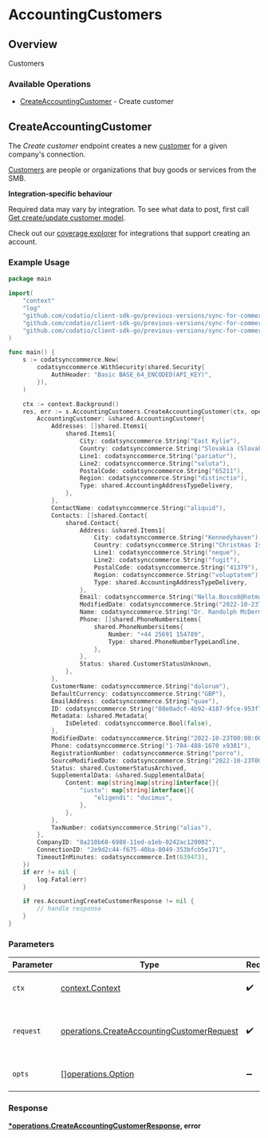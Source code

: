 # AccountingCustomers

## Overview

Customers

### Available Operations

* [CreateAccountingCustomer](#createaccountingcustomer) - Create customer

## CreateAccountingCustomer

The *Create customer* endpoint creates a new [customer](https://docs.codat.io/accounting-api#/schemas/Customer) for a given company's connection.

[Customers](https://docs.codat.io/accounting-api#/schemas/Customer) are people or organizations that buy goods or services from the SMB.

**Integration-specific behaviour**

Required data may vary by integration. To see what data to post, first call [Get create/update customer model](https://docs.codat.io/accounting-api#/operations/get-create-update-customers-model).

Check out our [coverage explorer](https://knowledge.codat.io/supported-features/accounting?view=tab-by-data-type&dataType=customers) for integrations that support creating an account.


### Example Usage

```go
package main

import(
	"context"
	"log"
	"github.com/codatio/client-sdk-go/previous-versions/sync-for-commerce-version-1"
	"github.com/codatio/client-sdk-go/previous-versions/sync-for-commerce-version-1/pkg/models/shared"
	"github.com/codatio/client-sdk-go/previous-versions/sync-for-commerce-version-1/pkg/models/operations"
)

func main() {
    s := codatsynccommerce.New(
        codatsynccommerce.WithSecurity(shared.Security{
            AuthHeader: "Basic BASE_64_ENCODED(API_KEY)",
        }),
    )

    ctx := context.Background()
    res, err := s.AccountingCustomers.CreateAccountingCustomer(ctx, operations.CreateAccountingCustomerRequest{
        AccountingCustomer: &shared.AccountingCustomer{
            Addresses: []shared.Items1{
                shared.Items1{
                    City: codatsynccommerce.String("East Kylie"),
                    Country: codatsynccommerce.String("Slovakia (Slovak Republic)"),
                    Line1: codatsynccommerce.String("pariatur"),
                    Line2: codatsynccommerce.String("soluta"),
                    PostalCode: codatsynccommerce.String("65211"),
                    Region: codatsynccommerce.String("distinctio"),
                    Type: shared.AccountingAddressTypeDelivery,
                },
            },
            ContactName: codatsynccommerce.String("aliquid"),
            Contacts: []shared.Contact{
                shared.Contact{
                    Address: &shared.Items1{
                        City: codatsynccommerce.String("Kennedyhaven"),
                        Country: codatsynccommerce.String("Christmas Island"),
                        Line1: codatsynccommerce.String("neque"),
                        Line2: codatsynccommerce.String("fugit"),
                        PostalCode: codatsynccommerce.String("41379"),
                        Region: codatsynccommerce.String("voluptatem"),
                        Type: shared.AccountingAddressTypeDelivery,
                    },
                    Email: codatsynccommerce.String("Nella.Bosco8@hotmail.com"),
                    ModifiedDate: codatsynccommerce.String("2022-10-23T00:00:00.000Z"),
                    Name: codatsynccommerce.String("Dr. Randolph McDermott"),
                    Phone: []shared.PhoneNumbersitems{
                        shared.PhoneNumbersitems{
                            Number: "+44 25691 154789",
                            Type: shared.PhoneNumberTypeLandline,
                        },
                    },
                    Status: shared.CustomerStatusUnknown,
                },
            },
            CustomerName: codatsynccommerce.String("dolorum"),
            DefaultCurrency: codatsynccommerce.String("GBP"),
            EmailAddress: codatsynccommerce.String("quae"),
            ID: codatsynccommerce.String("08e0adcf-4b92-4187-9fce-953f73ef7fbc"),
            Metadata: &shared.Metadata{
                IsDeleted: codatsynccommerce.Bool(false),
            },
            ModifiedDate: codatsynccommerce.String("2022-10-23T00:00:00.000Z"),
            Phone: codatsynccommerce.String("1-784-488-1670 x9381"),
            RegistrationNumber: codatsynccommerce.String("porro"),
            SourceModifiedDate: codatsynccommerce.String("2022-10-23T00:00:00.000Z"),
            Status: shared.CustomerStatusArchived,
            SupplementalData: &shared.SupplementalData{
                Content: map[string]map[string]interface{}{
                    "iusto": map[string]interface{}{
                        "eligendi": "ducimus",
                    },
                },
            },
            TaxNumber: codatsynccommerce.String("alias"),
        },
        CompanyID: "8a210b68-6988-11ed-a1eb-0242ac120002",
        ConnectionID: "2e9d2c44-f675-40ba-8049-353bfcb5e171",
        TimeoutInMinutes: codatsynccommerce.Int(639473),
    })
    if err != nil {
        log.Fatal(err)
    }

    if res.AccountingCreateCustomerResponse != nil {
        // handle response
    }
}
```

### Parameters

| Parameter                                                                                                | Type                                                                                                     | Required                                                                                                 | Description                                                                                              |
| -------------------------------------------------------------------------------------------------------- | -------------------------------------------------------------------------------------------------------- | -------------------------------------------------------------------------------------------------------- | -------------------------------------------------------------------------------------------------------- |
| `ctx`                                                                                                    | [context.Context](https://pkg.go.dev/context#Context)                                                    | :heavy_check_mark:                                                                                       | The context to use for the request.                                                                      |
| `request`                                                                                                | [operations.CreateAccountingCustomerRequest](../../models/operations/createaccountingcustomerrequest.md) | :heavy_check_mark:                                                                                       | The request object to use for the request.                                                               |
| `opts`                                                                                                   | [][operations.Option](../../models/operations/option.md)                                                 | :heavy_minus_sign:                                                                                       | The options for this request.                                                                            |


### Response

**[*operations.CreateAccountingCustomerResponse](../../models/operations/createaccountingcustomerresponse.md), error**

